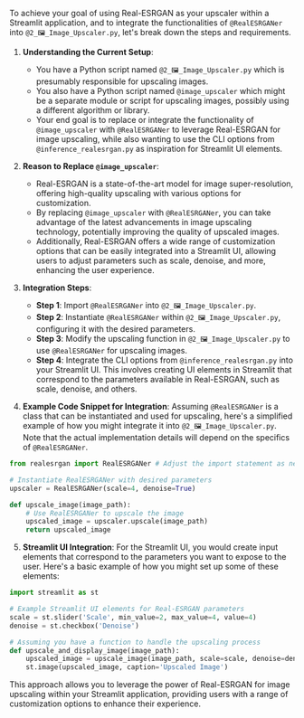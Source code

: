 To achieve your goal of using Real-ESRGAN as your upscaler within a Streamlit application, and to integrate the functionalities of `@RealESRGANer` into `@2_🖼️_Image_Upscaler.py`, let's break down the steps and requirements.

1. **Understanding the Current Setup**:
   - You have a Python script named `@2_🖼️_Image_Upscaler.py` which is presumably responsible for upscaling images.
   - You also have a Python script named `@image_upscaler` which might be a separate module or script for upscaling images, possibly using a different algorithm or library.
   - Your end goal is to replace or integrate the functionality of `@image_upscaler` with `@RealESRGANer` to leverage Real-ESRGAN for image upscaling, while also wanting to use the CLI options from `@inference_realesrgan.py` as inspiration for Streamlit UI elements.

2. **Reason to Replace `@image_upscaler`**:
   - Real-ESRGAN is a state-of-the-art model for image super-resolution, offering high-quality upscaling with various options for customization.
   - By replacing `@image_upscaler` with `@RealESRGANer`, you can take advantage of the latest advancements in image upscaling technology, potentially improving the quality of upscaled images.
   - Additionally, Real-ESRGAN offers a wide range of customization options that can be easily integrated into a Streamlit UI, allowing users to adjust parameters such as scale, denoise, and more, enhancing the user experience.

3. **Integration Steps**:
   - **Step 1**: Import `@RealESRGANer` into `@2_🖼️_Image_Upscaler.py`.
   - **Step 2**: Instantiate `@RealESRGANer` within `@2_🖼️_Image_Upscaler.py`, configuring it with the desired parameters.
   - **Step 3**: Modify the upscaling function in `@2_🖼️_Image_Upscaler.py` to use `@RealESRGANer` for upscaling images.
   - **Step 4**: Integrate the CLI options from `@inference_realesrgan.py` into your Streamlit UI. This involves creating UI elements in Streamlit that correspond to the parameters available in Real-ESRGAN, such as scale, denoise, and others.

4. **Example Code Snippet for Integration**:
   Assuming `@RealESRGANer` is a class that can be instantiated and used for upscaling, here's a simplified example of how you might integrate it into `@2_🖼️_Image_Upscaler.py`. Note that the actual implementation details will depend on the specifics of `@RealESRGANer`.

```python
from realesrgan import RealESRGANer # Adjust the import statement as necessary

# Instantiate RealESRGANer with desired parameters
upscaler = RealESRGANer(scale=4, denoise=True)

def upscale_image(image_path):
    # Use RealESRGANer to upscale the image
    upscaled_image = upscaler.upscale(image_path)
    return upscaled_image
```

5. **Streamlit UI Integration**:
   For the Streamlit UI, you would create input elements that correspond to the parameters you want to expose to the user. Here's a basic example of how you might set up some of these elements:

```python
import streamlit as st

# Example Streamlit UI elements for Real-ESRGAN parameters
scale = st.slider('Scale', min_value=2, max_value=4, value=4)
denoise = st.checkbox('Denoise')

# Assuming you have a function to handle the upscaling process
def upscale_and_display_image(image_path):
    upscaled_image = upscale_image(image_path, scale=scale, denoise=denoise)
    st.image(upscaled_image, caption='Upscaled Image')
```

This approach allows you to leverage the power of Real-ESRGAN for image upscaling within your Streamlit application, providing users with a range of customization options to enhance their experience.